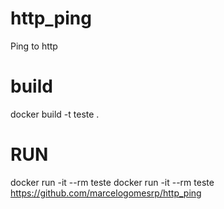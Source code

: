 # http_ping
Ping to http

# build
docker build -t teste .

# RUN
docker run -it --rm  teste
docker run -it --rm  teste https://github.com/marcelogomesrp/http_ping

